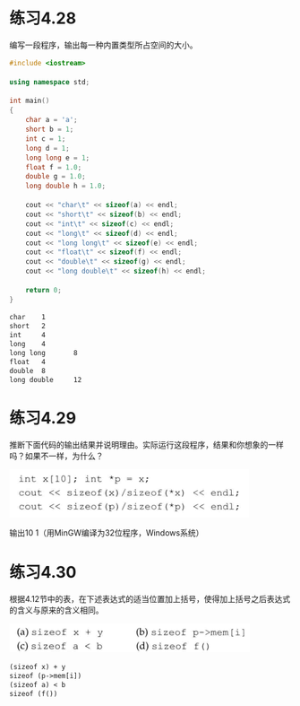 # 练习4.28

编写一段程序，输出每一种内置类型所占空间的大小。

```cpp
#include <iostream>

using namespace std;

int main()
{
	char a = 'a';
	short b = 1;
	int c = 1;
	long d = 1;
	long long e = 1;
	float f = 1.0;
	double g = 1.0;
	long double h = 1.0;

	cout << "char\t" << sizeof(a) << endl;
	cout << "short\t" << sizeof(b) << endl;
	cout << "int\t" << sizeof(c) << endl;
	cout << "long\t" << sizeof(d) << endl;
	cout << "long long\t" << sizeof(e) << endl;
	cout << "float\t" << sizeof(f) << endl;
	cout << "double\t" << sizeof(g) << endl;
	cout << "long double\t" << sizeof(h) << endl;

	return 0;
}
```

```
char    1
short   2
int     4
long    4
long long       8
float   4
double  8
long double     12
```

# 练习4.29

推断下面代码的输出结果并说明理由。实际运行这段程序，结果和你想象的一样吗？如果不一样，为什么？

![](res/1.png)

输出10 1（用MinGW编译为32位程序，Windows系统）

# 练习4.30

根据4.12节中的表，在下述表达式的适当位置加上括号，使得加上括号之后表达式的含义与原来的含义相同。

![](res/2.png)

```
(sizeof x) + y
sizeof (p->mem[i])
(sizeof a) < b
sizeof (f())
```
